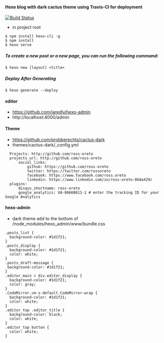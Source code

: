 #### Hexo blog with dark cactus theme using Travis-CI for deployment
[![Build Status](https://travis-ci.org/ross-oreto/blog.svg?branch=master)](https://travis-ci.org/ross-oreto/blog)

 - in project root
```
$ npm install hexo-cli -g
$ npm install
$ hexo serve
```

##### To create a new post or a new page, you can run the following command:
``` 
$ hexo new [layout] <title>
```

#####  Deploy After Generating
``` 
$ hexo generate --deploy
``` 

#### editor
 - https://github.com/jaredly/hexo-admin
 - http://localhost:4000/admin
 
 
#### Theme
 - https://github.com/probberechts/cactus-dark
 - themes/cactus-dark/_config.yml
```
  Projects: http://github.com/ross-oreto
  projects_url: http://github.com/ross-oreto
      social_links:
          github: https://github.com/ross-oreto
          twitter: https://twitter.com/rossoreto
          facebook: https://www.facebook.com/ross.oreto
          linkedin: https://www.linkedin.com/in/ross-oreto-0b8a429/
  plugins:
      disqus_shortname: ross-oreto
      google_analytics: UA-86660611-1 # enter the tracking ID for your Google Analytics
```

#### hexo-admin
 - dark theme add to the bottom of /node_modules/hexo_admin/www/bundle.css
```
.posts_list {
  background-color: #1d1f21;
}
.posts_display {
  background-color: #1d1f21;
  color: white;
}
.posts_draft-message {
 background-color: #1d1f21;
}
.editor_main > div.editor_display {
  background-color: #1d1f21;
  color: gray;
}
.CodeMirror.cm-s-default.CodeMirror-wrap {
  background-color: #1d1f21;
  color: white;
}
.editor_top .editor_title {
  background-color: black;
  color: white;
}
.editor_top button {
  color: white;
}
```